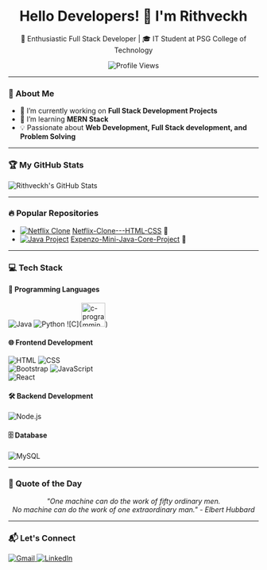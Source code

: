 <h1 align="center">Hello Developers! 👋 I'm Rithveckh</h1>

<p align="center">
  🚀 Enthusiastic Full Stack Developer | 🎓 IT Student at PSG College of Technology
</p>

<p align="center">
  <img src="https://komarev.com/ghpvc/?username=Rithveckh&color=blue" alt="Profile Views">
</p>

---

### 🌟 About Me
- 🔭 I’m currently working on **Full Stack Development Projects**
- 🌱 I’m learning **MERN Stack**
- 💡 Passionate about **Web Development, Full Stack development, and Problem Solving**

---

### 🏆 My GitHub Stats
![Rithveckh's GitHub Stats](https://github-readme-stats.vercel.app/api?username=Rithveckh&show_icons=true&theme=dark)

---

### 🔥 Popular Repositories
- [![Netflix Clone](https://img.icons8.com/external-tal-revivo-color-tal-revivo/24/000000/external-netflix-an-american-global-on-demand-internet-streaming-media-provider-logo-color-tal-revivo.png)](https://github.com/Rithveckh/Netflix-Clone---HTML-CSS) [Netflix-Clone---HTML-CSS](https://github.com/Rithveckh/Netflix-Clone---HTML-CSS) 🌟  
- [![Java Project](https://img.icons8.com/color/24/000000/java-coffee-cup-logo.png)](https://github.com/Rithveckh/Expenzo_JavaProject) [Expenzo-Mini-Java-Core-Project](https://github.com/Rithveckh/Expenzo_JavaProject) 🌟  

---

### 💻 Tech Stack
#### 🚀 Programming Languages
![Java](<img width="94" height="94" src="https://img.icons8.com/3d-fluency/94/java-coffee-cup-logo.png" alt="java-coffee-cup-logo"/>)  ![Python](<img width="48" height="48" src="https://img.icons8.com/color/48/python--v1.png" alt="python--v1"/>)  ![C]([<img width="48" height="48" src="https://img.icons8.com/color/48/c-programming.png" alt="c-programming"/>](https://img.icons8.com/color/48/c-programming.png))  

#### 🌐 Frontend Development
![HTML](https://img.icons8.com/color/24/000000/html-5.png)  ![CSS](https://img.icons8.com/color/24/000000/css3.png)  
![Bootstrap](https://img.icons8.com/color/24/000000/bootstrap.png)  ![JavaScript](https://img.icons8.com/color/24/000000/javascript.png)  
![React](https://img.icons8.com/color/24/000000/react-native.png)  

#### 🛠 Backend Development
![Node.js](https://img.icons8.com/color/24/000000/nodejs.png)  

#### 🗄️ Database
![MySQL](https://img.icons8.com/color/24/000000/mysql-logo.png)  

---

### 💬 Quote of the Day
<p align="center">
  <i>"One machine can do the work of fifty ordinary men. <br>
  No machine can do the work of one extraordinary man." - Elbert Hubbard</i>
</p>

---

### 📬 Let's Connect
<p align="left">
  <a href="mailto:rithveckhdhamodharan@gmail.com">
    <img src="https://img.icons8.com/color/24/000000/gmail.png" alt="Gmail">
  </a>
  <a href="https://www.linkedin.com/in/rithveckh-d-3b598328a">
    <img src="https://img.icons8.com/color/24/000000/linkedin.png" alt="LinkedIn">
  </a>
</p>

